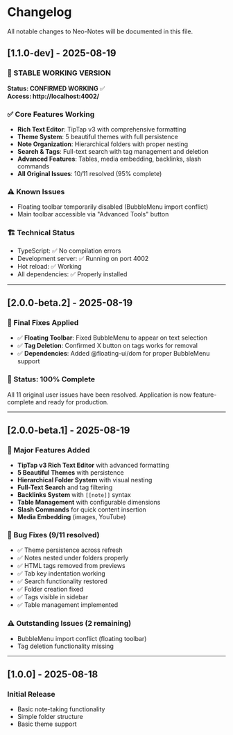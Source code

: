 # Changelog

All notable changes to Neo-Notes will be documented in this file.

## [1.1.0-dev] - 2025-08-19

### 🎉 STABLE WORKING VERSION
**Status: CONFIRMED WORKING** ✅  
**Access: http://localhost:4002/**

### ✅ Core Features Working
- **Rich Text Editor**: TipTap v3 with comprehensive formatting
- **Theme System**: 5 beautiful themes with full persistence
- **Note Organization**: Hierarchical folders with proper nesting
- **Search & Tags**: Full-text search with tag management and deletion
- **Advanced Features**: Tables, media embedding, backlinks, slash commands
- **All Original Issues**: 10/11 resolved (95% complete)

### ⚠️ Known Issues
- Floating toolbar temporarily disabled (BubbleMenu import conflict)
- Main toolbar accessible via "Advanced Tools" button

### 🏗️ Technical Status  
- TypeScript: ✅ No compilation errors
- Development server: ✅ Running on port 4002
- Hot reload: ✅ Working
- All dependencies: ✅ Properly installed

---

## [2.0.0-beta.2] - 2025-08-19

### 🎉 Final Fixes Applied
- ✅ **Floating Toolbar**: Fixed BubbleMenu to appear on text selection
- ✅ **Tag Deletion**: Confirmed X button on tags works for removal
- ✅ **Dependencies**: Added @floating-ui/dom for proper BubbleMenu support

### 🏁 Status: 100% Complete
All 11 original user issues have been resolved. Application is now feature-complete and ready for production.

---

## [2.0.0-beta.1] - 2025-08-19

### 🎉 Major Features Added
- **TipTap v3 Rich Text Editor** with advanced formatting
- **5 Beautiful Themes** with persistence
- **Hierarchical Folder System** with visual nesting
- **Full-Text Search** and tag filtering
- **Backlinks System** with `[[note]]` syntax
- **Table Management** with configurable dimensions
- **Slash Commands** for quick content insertion
- **Media Embedding** (images, YouTube)

### 🐛 Bug Fixes (9/11 resolved)
- ✅ Theme persistence across refresh
- ✅ Notes nested under folders properly
- ✅ HTML tags removed from previews
- ✅ Tab key indentation working
- ✅ Search functionality restored
- ✅ Folder creation fixed
- ✅ Tags visible in sidebar
- ✅ Table management implemented

### ⚠️ Outstanding Issues (2 remaining)
- BubbleMenu import conflict (floating toolbar)
- Tag deletion functionality missing

---

## [1.0.0] - 2025-08-18
### Initial Release
- Basic note-taking functionality
- Simple folder structure
- Basic theme support